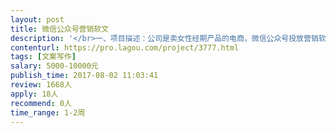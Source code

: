 ```yaml
---                
layout: post       
title: 微信公众号营销软文           
description: '</br>一、项目描述：公司是卖女性经期产品的电商，微信公众号投放营销软文广告。</br>二、主要功能点：创作微信营销软文，通过软文（内容形式可故事、可情感、可知识…任由发挥），以获取读者对产品的信任为目标。</br>三、可参考产品：</br>1、微信文章：https://mp.weixin.qq.com/s?src=3&amp;timestamp=1501642358&amp;ver=1&amp;signature=hFQZ65H-NfhjOmLUFYJ*lbNnDQMC5*hL6gfG5FzzGJi7762nWov2lXnJuOBZ0UWb52guytgBwDOko6F-EYFaNxv3RAhWRPSCGdkynhMe4QQrzccVKnMD2alDGGTMKrXGXu4-0WmXb4JzY8TjN7RxJIqZ3fB98iFzRojFqPVOiI4=</br>2、微信文章https://mp.weixin.qq.com/s?src=3&amp;timestamp=1501642555&amp;ver=1&amp;signature=DK*Dj0o*8FDYi0Y3ufMMeA-fixNPLXGl6DwePoHsG2TBeg28xgwmCQ27WTzrDzlYQ0Piuoq7Xi-x2qoSqEmr38VT9cOjpqDJQuV2wi6lxBmidaghBvOzI6UsoOF29pVqeAaP04I81mS3RhOswe3G2K**FCtJbb7ICvT1WJcZmoo=</br>四、要求：擅长软文写作、能洞察用户心理。</br>五、本公司有长期软文创作需求、可长期合作。</br>'     
contenturl: https://pro.lagou.com/project/3777.html      
tags: [文案写作]            
salary: 5000-10000元          
publish_time: 2017-08-02 11:03:41         
review: 1668人                   
apply: 18人                   
recommend: 0人                   
time_range: 1-2周              
---                 
```

